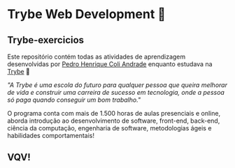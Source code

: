 # Trybe Web Development :rocket:

## Trybe-exercicios

Este repositório contém todas as atividades de aprendizagem desenvolvidas por [Pedro Henrique Coli Andrade](https://www.linkedin.com/in/pedro-henrique-coli-andrade-188210242_) enquanto estudava na [Trybe](https://www.betrybe.com/) :rocket:

_"A Trybe é uma escola do futuro para qualquer pessoa que queira melhorar de vida e construir uma carreira de sucesso em tecnologia, onde a pessoa só paga quando conseguir um bom trabalho."_

O programa conta com mais de 1.500 horas de aulas presenciais e online, aborda introdução ao desenvolvimento de software, front-end, back-end, ciência da computação, engenharia de software, metodologias ágeis e habilidades comportamentais!


## VQV!